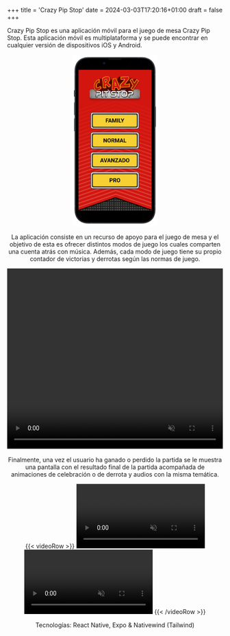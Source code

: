+++
title = 'Crazy Pip Stop'
date = 2024-03-03T17:20:16+01:00
draft = false
+++

Crazy Pip Stop es una aplicación móvil para el juego de mesa Crazy Pip Stop. Esta aplicación móvil es multiplataforma y se puede encontrar en cualquier versión de dispositivos iOS y Android.

<div style="text-align: center;">
<img src="/assets/images/cps/home-cps-portrait.png"  alt="CPSHome" width="200"/>
<div>

La aplicación consiste en un recurso de apoyo para el juego de mesa y el objetivo de esta es ofrecer distintos modos de juego los cuales comparten una cuenta atrás con música. Además, cada modo de juego tiene su propio contador de victorias y derrotas según las normas de juego.

<video width="100%" height="420px" controls="yes" loop muted autoplay>
  <source src="/assets/videos/cps/countdown_video.mp4" type="video/mp4">
Your browser does not support the video tag.
</video>

Finalmente, una vez el usuario ha ganado o perdido la partida se le muestra una pantalla con el resultado final de la partida acompañada de animaciones de celebración o de derrota y audios con la misma temática.

{{< videoRow >}}
    <video class="video" controls="yes" loop muted autoplay>
    <source src="/assets/videos/cps/loosing_video.mp4" type="video/mp4">
    Your browser does not support the video tag.
    </video>
    <video class="video" controls="yes" loop muted autoplay>
    <source src="/assets/videos/cps/winning_video.mp4" type="video/mp4">
    Your browser does not support the video tag.
    </video>
{{< /videoRow >}}

Tecnologías: React Native, Expo & Nativewind (Tailwind)